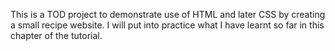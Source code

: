 This is a TOD project to demonstrate use of HTML and later CSS by creating a small recipe website.  I will put into practice what I have learnt so far in this chapter of the tutorial.